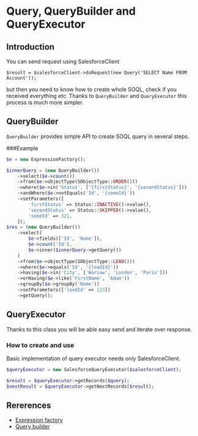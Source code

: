 Query, QueryBuilder and QueryExecutor
===
## Introduction
You can send request using SalesforceClient
```
$result = $salesforceClient->doRequest(new Query('SELECT Name FROM Account'));
```

but then you need to know how to create whole SOQL, check if you received everything etc. Thanks to `QueryBuilder` and `QueryExecutor` this process is much more simpler.
## QueryBuilder
`QueryBuilder` provides simple API to create SOQL query in several steps.

###Example
```php
$e = new ExpressionFactory();

$innerQuery = (new QueryBuilder())
    ->select($e->count())
    ->from($e->objectType(SObjectType::ORDER()))
    ->where($e->in('Status', ['{firstStatus}', '{secondStatus}']))
    ->andWhere($e->notEquals('Id', '{someId}'))
    ->setParameters([
        'firstStatus' => Status::INACTIVE()->value(),
        'secondStatus' => Status::SKIPPED()->value(),
        'someId' => 321,
    ]);
$res = (new QueryBuilder())
    ->select(
        $e->fields(['Id', 'Name']),
        $e->count('Id'),
        $e->inner($innerQuery->getQuery())
    )
    ->from($e->objectType(SObjectType::LEAD()))
    ->where($e->equals('Id', '{leadId}'))
    ->having($e->in('City', ['Warsaw', 'London', 'Paris']))
    ->orHaving($e->like('FirstName', 'Adam'))
    ->groupBy($e->groupBy('Name'))
    ->setParameters(['leadId' => 123])
    ->getQuery();
```

## QueryExecutor
Thanks to this class you will be able easy send and iterate over response.

### How to create and use
Basic implementation of query executor needs only SalesforceClient.
```php
$queryExecutor = new SalesforceQueryExecutor($salesforceClient);

$result = $queryExecutor->getRecords($query);
$nextResult = $queryExecutor->getNextRecords($result);
```

## Rererences
* [Expression factory](expression-factory.md)
* [Query builder](query-builder.md)

